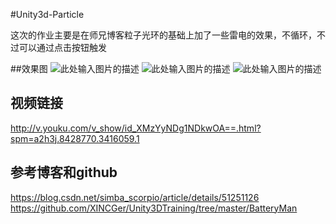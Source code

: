 #Unity3d-Particle

这次的作业主要是在师兄博客粒子光环的基础上加了一些雷电的效果，不循环，不过可以通过点击按钮触发

##效果图
![此处输入图片的描述][3]
![此处输入图片的描述][1]
![此处输入图片的描述][2]


## 视频链接
http://v.youku.com/v_show/id_XMzYyNDg1NDkwOA==.html?spm=a2h3j.8428770.3416059.1

## 参考博客和github
https://blog.csdn.net/simba_scorpio/article/details/51251126
https://github.com/XINCGer/Unity3DTraining/tree/master/BatteryMan


  [1]: https://img3.doubanio.com/view/status/m/public/b20618a48b0d042.webp
  [2]: https://img1.doubanio.com/view/status/m/public/af1dbb765da8519.webp
  [3]: https://img3.doubanio.com/view/status/m/public/053962a7c407bef.webp